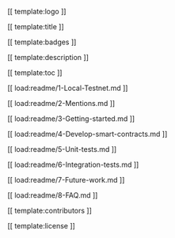 [[ template:logo ]] 

[[ template:title ]] 

[[ template:badges ]] 

[[ template:description ]]

[[ template:toc ]]

[[ load:readme/1-Local-Testnet.md ]]

[[ load:readme/2-Mentions.md ]]

[[ load:readme/3-Getting-started.md ]]

[[ load:readme/4-Develop-smart-contracts.md ]]

[[ load:readme/5-Unit-tests.md ]]

[[ load:readme/6-Integration-tests.md ]]

[[ load:readme/7-Future-work.md ]]

[[ load:readme/8-FAQ.md ]]

[[ template:contributors ]] 

[[ template:license ]]
